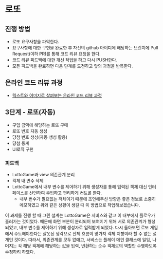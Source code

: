 # 로또
## 진행 방법
* 로또 요구사항을 파악한다.
* 요구사항에 대한 구현을 완료한 후 자신의 github 아이디에 해당하는 브랜치에 Pull Request(이하 PR)를 통해 코드 리뷰 요청을 한다.
* 코드 리뷰 피드백에 대한 개선 작업을 하고 다시 PUSH한다.
* 모든 피드백을 완료하면 다음 단계를 도전하고 앞의 과정을 반복한다.

## 온라인 코드 리뷰 과정
* [텍스트와 이미지로 살펴보는 온라인 코드 리뷰 과정](https://github.com/next-step/nextstep-docs/tree/master/codereview)


## 3단계 - 로또(자동)
* 구입 금액에 해당하는 로또 구매
* 로또 번호 자동 생성
* 당첨 번호 생성(자동 생성 활용)
* 당첨 통계
* UI로직 구현

### 피드백
* LottoGame과 view 의존관계 분리
* 객체 내 변수 삭제
* LottoGame에서 내부 변수를 제어하기 위해 생성자를 통해 입력된 객체 대신 인터페이스를 선언하여 주입하고 편리하게 컨트롤 한다.
    - 내부 변수가 필요없는 객체이기 때문에 조언해주신 방향은 좋은 정보로 소중히 메모하였고 위와 같은 상황이 생길 때 이 방법으로 작업해보겠습니다. 

이 과제를 진행 할 때 그린 설계는 LottoGame은 서비스와 같고 이 내부에서 플로우가 흘러가는 것이었다. 
때문에 화면 부분이 분리되어 보여지기 위해 서로 의존관계가 형성되었고, 내부 변수를 제어하기 위해 생성자로 입력받게 되었다.
다시 돌아보면 로또 게임에서 주도해야한다는 잘못된 생각으로 전체 흐름이 망가져 객체 지향이라 할 수 없는 설계인 것이다.
따라서, 의존관계를 모두 없애고, 서비스는 플레이 메인 클래스에 일임, 
나머지는 각 해당 객체에 해당하는 값을 입력, 반환하는 순수 객체로의 역할만 수행하도록 수정하려 하였다.

